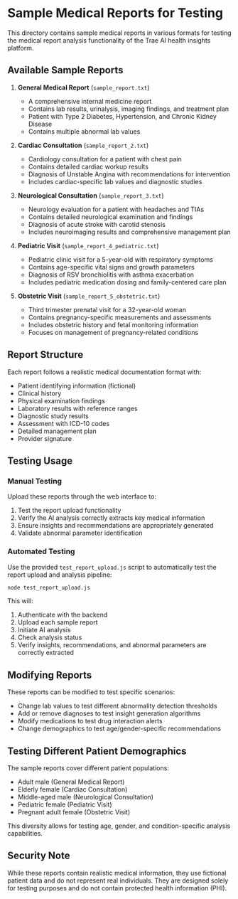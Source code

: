 # Sample Medical Reports for Testing

This directory contains sample medical reports in various formats for testing the medical report analysis functionality of the Trae AI health insights platform.

## Available Sample Reports

1. **General Medical Report** (`sample_report.txt`)
   - A comprehensive internal medicine report
   - Contains lab results, urinalysis, imaging findings, and treatment plan
   - Patient with Type 2 Diabetes, Hypertension, and Chronic Kidney Disease
   - Contains multiple abnormal lab values

2. **Cardiac Consultation** (`sample_report_2.txt`)
   - Cardiology consultation for a patient with chest pain
   - Contains detailed cardiac workup results
   - Diagnosis of Unstable Angina with recommendations for intervention
   - Includes cardiac-specific lab values and diagnostic studies

3. **Neurological Consultation** (`sample_report_3.txt`)
   - Neurology evaluation for a patient with headaches and TIAs
   - Contains detailed neurological examination and findings
   - Diagnosis of acute stroke with carotid stenosis
   - Includes neuroimaging results and comprehensive management plan

4. **Pediatric Visit** (`sample_report_4_pediatric.txt`)
   - Pediatric clinic visit for a 5-year-old with respiratory symptoms
   - Contains age-specific vital signs and growth parameters
   - Diagnosis of RSV bronchiolitis with asthma exacerbation
   - Includes pediatric medication dosing and family-centered care plan

5. **Obstetric Visit** (`sample_report_5_obstetric.txt`)
   - Third trimester prenatal visit for a 32-year-old woman
   - Contains pregnancy-specific measurements and assessments
   - Includes obstetric history and fetal monitoring information
   - Focuses on management of pregnancy-related conditions

## Report Structure

Each report follows a realistic medical documentation format with:
- Patient identifying information (fictional)
- Clinical history
- Physical examination findings
- Laboratory results with reference ranges
- Diagnostic study results
- Assessment with ICD-10 codes
- Detailed management plan
- Provider signature

## Testing Usage

### Manual Testing

Upload these reports through the web interface to:
1. Test the report upload functionality
2. Verify the AI analysis correctly extracts key medical information
3. Ensure insights and recommendations are appropriately generated
4. Validate abnormal parameter identification

### Automated Testing

Use the provided `test_report_upload.js` script to automatically test the report upload and analysis pipeline:

```bash
node test_report_upload.js
```

This will:
1. Authenticate with the backend
2. Upload each sample report
3. Initiate AI analysis
4. Check analysis status
5. Verify insights, recommendations, and abnormal parameters are correctly extracted

## Modifying Reports

These reports can be modified to test specific scenarios:
- Change lab values to test different abnormality detection thresholds
- Add or remove diagnoses to test insight generation algorithms
- Modify medications to test drug interaction alerts
- Change demographics to test age/gender-specific recommendations

## Testing Different Patient Demographics

The sample reports cover different patient populations:
- Adult male (General Medical Report)
- Elderly female (Cardiac Consultation)
- Middle-aged male (Neurological Consultation)
- Pediatric female (Pediatric Visit)
- Pregnant adult female (Obstetric Visit)

This diversity allows for testing age, gender, and condition-specific analysis capabilities.

## Security Note

While these reports contain realistic medical information, they use fictional patient data and do not represent real individuals. They are designed solely for testing purposes and do not contain protected health information (PHI). 